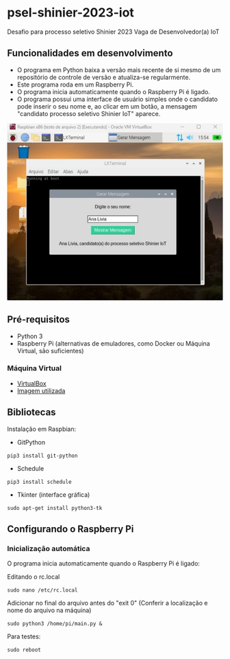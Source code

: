 # psel-shinier-2023-iot

Desafio para processo seletivo Shinier 2023
Vaga de Desenvolvedor(a) IoT

## Funcionalidades em desenvolvimento

- O programa em Python baixa a versão mais recente de si mesmo de um repositório de controle de versão e atualiza-se regularmente.
- Este programa roda em um Raspberry Pi.
- O programa inicia automaticamente quando o Raspberry Pi é ligado.
- O programa possui uma interface de usuário simples onde o candidato pode inserir o seu nome e, ao clicar em um botão, a mensagem "candidato processo seletivo Shinier IoT" aparece.

 ![Aparência atual do projeto](projeto.jpeg)

## Pré-requisitos

- Python 3
- Raspberry Pi (alternativas de emuladores, como Docker ou Máquina Virtual, são suficientes)

### Máquina Virtual

- [VirtualBox](https://www.virtualbox.org/wiki/Downloads)
- [Imagem utilizada](https://downloads.raspberrypi.org/rpd_x86/images/)

## Bibliotecas

Instalação em Raspbian:

- GitPython

```
pip3 install git-python
```

- Schedule

```
pip3 install schedule
```

- Tkinter (interface gráfica)

```
sudo apt-get install python3-tk
```

## Configurando o Raspberry Pi

### Inicialização automática

O programa inicia automaticamente quando o Raspberry Pi é ligado:

Editando o rc.local

```
sudo nano /etc/rc.local
```

Adicionar no final do arquivo antes do "exit 0"
(Conferir a localização e nome do arquivo na máquina)

```
sudo python3 /home/pi/main.py &
```

Para testes:

```
sudo reboot
```
